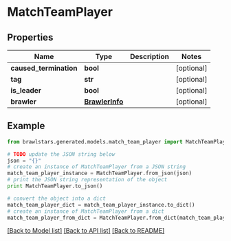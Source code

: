 # MatchTeamPlayer


## Properties
Name | Type | Description | Notes
------------ | ------------- | ------------- | -------------
**caused_termination** | **bool** |  | [optional] 
**tag** | **str** |  | [optional] 
**is_leader** | **bool** |  | [optional] 
**brawler** | [**BrawlerInfo**](BrawlerInfo.md) |  | [optional] 

## Example

```python
from brawlstars.generated.models.match_team_player import MatchTeamPlayer

# TODO update the JSON string below
json = "{}"
# create an instance of MatchTeamPlayer from a JSON string
match_team_player_instance = MatchTeamPlayer.from_json(json)
# print the JSON string representation of the object
print MatchTeamPlayer.to_json()

# convert the object into a dict
match_team_player_dict = match_team_player_instance.to_dict()
# create an instance of MatchTeamPlayer from a dict
match_team_player_from_dict = MatchTeamPlayer.from_dict(match_team_player_dict)
```
[[Back to Model list]](../README.md#documentation-for-models) [[Back to API list]](../README.md#documentation-for-api-endpoints) [[Back to README]](../README.md)


